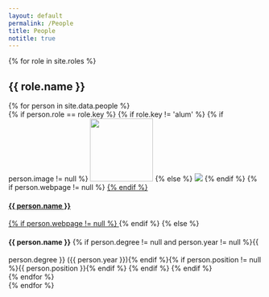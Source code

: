 ```yaml
---
layout: default
permalink: /People
title: People
notitle: true
---
```

{% for role in site.roles %}
<div class="row">
<h2>{{ role.name }}</h2>
  {% for person in site.data.people %}
  <div class="col-md-{% if role.key == 'alum' or role.key == 'ressci' %}12{% else %}4{% endif %}">
  {% if person.role == role.key %}
    {% if role.key != 'alum' %}
    {% if person.image != null %}
    <img class="img-responsive img-circle" src="{{site.baseurl}}{{person.image}}" style="width:125px"/>
    {% else %}
    <img class="img-responsive img-circle" src="http://placehold.it/125x125?text=no+picture"/>
    {% endif %}
    {% if person.webpage != null %}
    <a href="{{ person.webpage }}">
    {% endif %}
    <h4>{{ person.name }}</h4>
    {% if person.webpage != null %}
    </a>
    {% endif %}
    {% else %}
    <h4 style="display:inline-block">{{ person.name }}</h4>
    <span>{% if person.degree != null and person.year != null %}{{ person.degree }} ({{ person.year }}){% endif %}{% if person.position != null %}{{ person.position }}{% endif %}</span>
    {% endif %}
  {% endif %}
  </div>
  {% endfor %}
</div>
{% endfor %}
